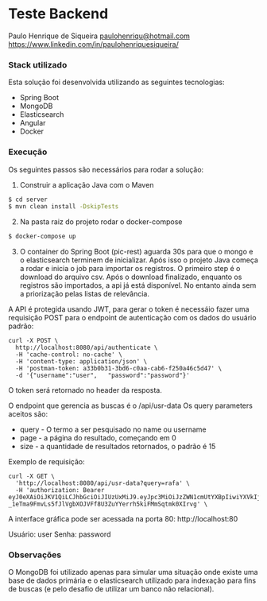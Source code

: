 # Teste Backend
Paulo Henrique de Siqueira
paulohenriqu@hotmail.com
https://www.linkedin.com/in/paulohenriquesiqueira/

### Stack utilizado

Esta solução foi desenvolvida utilizando as seguintes tecnologias:

* Spring Boot
* MongoDB
* Elasticsearch
* Angular
* Docker

### Execução

Os seguintes passos são necessários para rodar a solução:

1) Construir a aplicação Java com o Maven
```sh
$ cd server
$ mvn clean install -DskipTests
```
2) Na pasta raiz do projeto rodar o docker-compose
```sh
$ docker-compose up
```

3) O container do Spring Boot (pic-rest) aguarda 30s para que o mongo e o elasticsearch terminem de inicializar. Após isso o projeto Java começa a rodar e inicia o job para importar os registros. O primeiro step é o download do arquivo csv.
Após o download finalizado, enquanto os registros são importados, a api já está disponível. No entanto ainda sem a priorização pelas listas de relevância.

A API é protegida usando JWT, para gerar o token é necessáio fazer uma requisição POST para o endpoint de autenticação com os dados do usuário padrão:
```
curl -X POST \
  http://localhost:8080/api/authenticate \
  -H 'cache-control: no-cache' \
  -H 'content-type: application/json' \
  -H 'postman-token: a33b0b31-3bd6-c0aa-cab6-f250a46c5d47' \
  -d '{"username":"user",	"password":"password"}'
```

O token será retornado no header da resposta.

O endpoint que gerencia as buscas é o /api/usr-data
Os query parameters aceitos são:
* query - O termo a ser pesquisado no name ou username
* page - a página do resultado, começando em 0
* size - a quantidade de resultados retornados, o padrão é 15

Exemplo de requisição:
```
curl -X GET \
  'http://localhost:8080/api/usr-data?query=rafa' \
  -H 'authorization: Bearer eyJ0eXAiOiJKV1QiLCJhbGciOiJIUzUxMiJ9.eyJpc3MiOiJzZWN1cmUtYXBpIiwiYXVkIjoic2VjdXJlLWFwcCIsInN1YiI6InVzZXIiLCJleHAiOjE1NTM5NjY5ODIsInJvbCI6WyJST0xFX1VTRVIiXX0._wpp_VXYk1QXLu5mAxYHxwezJAh0nBc8-_1eTma9FmvLs5fJlVgbXOJVFf8U3ZuYYerrh5kiFMmSqtmk0XIrvg' \
```

A interface gráfica pode ser acessada na porta 80:
http://localhost:80

Usuário: user
Senha: password

### Observações

O MongoDB foi utilizado apenas para simular uma situação onde existe uma base de dados primária e o elasticsearch utilizado para indexação para fins de buscas (e pelo desafio de utilizar um banco não relacional).
